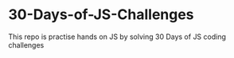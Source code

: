 # 30-Days-of-JS-Challenges
This repo is practise hands on JS by solving 30 Days of JS coding challenges
